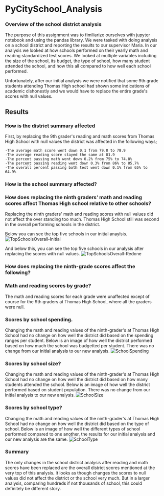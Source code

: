 # PyCitySchool_Analysis

### Overview of the school district analysis
The purpose of this assignment was to fimiliarize ourselves with jupyter notebook and using the pandas library. We were tasked with doing analysis on a 
school district and reporting the results to our supervisor Maria. In our analysis we looked at how schools performed on their yearly math and reading standardized test scores.
We looked at multiple variables including the size of the school, its budget, the type of school, how many student attended the school, and how this all compared to how well
each school performed.

Unfortunately, after our initial analysis we were notified that some 9th grade students attending Thomas High school had shown some indications of academic dishonestly and we
would have to replace the entire grade's scores with null values.



## Results
  ### How is the district summary affected
  First, by replacing the 9th grader's reading and math scores from Thomas High School with null values the district was affected in the following ways;
  
    -The average math score went down 0.1 from 79.0 to 78.9
    -The average reading score stayed the same at 81.9
    -The percent passing math went down 0.2% from 75% to 74.8%
    -The percent passing reading went down 0.3% from 86% to 85.7%
    -The overall percent passing both test went down 0.1% from 65% to 64.9%
  
  
  ### How is the school summary affected?
  
  
  
  ### How does replacing the ninth graders' math and reading scores affect Thomas High school relative to other schools?
  Replacing the ninth graders' math and reading scores with null values did not affect the over standing too much. Thomas High School still was second in the overall
  performing schools in the district.
  
  Below you can see the top five schools in our initial anaylsis.
  ![TopSchoolsOverall-Initial](https://user-images.githubusercontent.com/95730890/150706602-0e8b0883-5807-4e4d-92b8-b0503481342c.PNG)
  
  And below this, you can see the top five schools in our analysis after replacing the scores with null values.
  ![TopSchoolsOverall-Redone](https://user-images.githubusercontent.com/95730890/150706614-4d5f4903-abb8-487a-b835-8f9b1368a8fd.PNG)
  
  
  ### How does replacing the ninth-grade scores affect the following?
  
  ### Math and reading scores by grade?
  The math and reading scores for each grade were unaffected except of course for the 9th graders at Thomas High School, where all the graders were null.
  
  ### Scores by school spending.
  
  Changing the math and reading values of the ninth-grader's at Thomas High School had no change on how well the district did based on the spending ranges per student.
  Below is an image of how well the district performed based on how much the school was budgetted per student. There was no change from our initial analysis to our new analysis.
  ![SchoolSpending](https://user-images.githubusercontent.com/95730890/150708293-fbc77582-11e3-490e-91d4-9b82a617b68b.PNG)
  
  ### Scores by school size?
   Changing the math and reading values of the ninth-grader's at Thomas High School had no change on how well the district did based on how many students attended the school.
   Below is an image of how well the district performed based on student population. There was no change from our initial analysis to our new analysis.
  ![SchoolSize](https://user-images.githubusercontent.com/95730890/150708310-5b464481-2d58-434d-b5e3-82f7bbff7e51.PNG)

  
  ### Scores by school type?
   Changing the math and reading values of the ninth-grader's at Thomas High School had no change on how well the district did based on the type of school.
   Below is an image of how well the different types of school performed compared to one another, the results for our initial analysis and our new analysis are the same.
   ![SchoolType](https://user-images.githubusercontent.com/95730890/150708266-b38c1508-b3c4-4178-a7b8-c447acb24f9e.PNG)
  
  
  ### Summary
  
   The only changes in the school district analysis after reading and  math scores have been replaced are the overall district scores mentioned at the very top of this 
   analysis. It looks as though changes the scores to null values did not affect the district or the school very much. But in a larger analysis, comparing hundreds if not          thousands of school, this could definitely be  different story.

